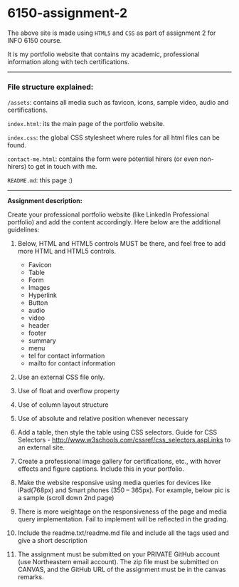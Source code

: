 # 6150-assignment-2

The above site is made using `HTML5` and `CSS` as part of assignment 2 for INFO 6150 course.

It is my portfolio website that contains my academic, professional information along with tech certifications.

---

### File structure explained:

`/assets`: contains all media such as favicon, icons, sample video, audio and certifications.

`index.html`: its the main page of the portfolio website.

`index.css`: the global CSS stylesheet where rules for all html files can be found.

`contact-me.html`: contains the form were potential hirers (or even non-hirers) to get in touch with me.

`README.md`: this page :)

---

**Assignment description:**

Create your professional portfolio website (like LinkedIn Professional portfolio) and add the content accordingly. Here below are the additional guidelines:

1. Below, HTML and HTML5 controls MUST be there, and feel free to add more HTML and HTML5 controls.

   - Favicon
   - Table
   - Form
   - Images
   - Hyperlink
   - Button
   - audio
   - video
   - header
   - footer
   - summary
   - menu
   - tel for contact information
   - mailto for contact information

2. Use an external CSS file only.
3. Use of float and overflow property
4. Use of column layout structure
5. Use of absolute and relative position whenever necessary
6. Add a table, then style the table using CSS selectors. Guide for CSS Selectors - http://www.w3schools.com/cssref/css_selectors.aspLinks to an external site.
7. Create a professional image gallery for certifications, etc., with hover effects and figure captions. Include this in your portfolio.
8. Make the website responsive using media queries for devices like iPad(768px) and Smart phones (350 – 365px). For example, below pic is a sample (scroll down 2nd page)
9. There is more weightage on the responsiveness of the page and media query implementation. Fail to implement will be reflected in the grading.
10. Include the readme.txt/readme.md file and include all the tags used and give a short description
11. The assignment must be submitted on your PRIVATE GitHub account (use Northeastern email account). The zip file must be submitted on CANVAS, and the GitHub URL of the assignment must be in the canvas remarks.
